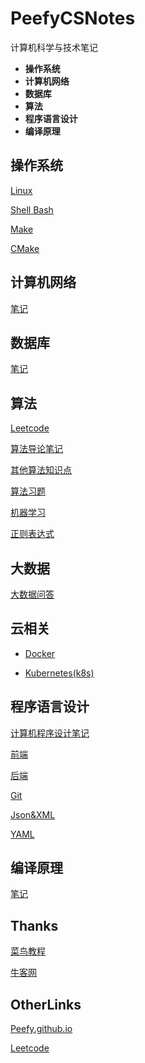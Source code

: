 # PeefyCSNotes

计算机科学与技术笔记

* **操作系统** 
* **计算机网络** 
* **数据库** 
* **算法**
* **程序语言设计**
* **编译原理**

## 操作系统

[Linux](https://github.com/Peefy/PeefyCSNotes/blob/master/doc/README_OS.md)

[Shell Bash](https://github.com/Peefy/PeefyCSNotes/blob/master/doc/README_SHELL.md)

[Make](https://github.com/Peefy/CppInVSCode/blob/master/makefile)

[CMake](https://github.com/Peefy/PeefyCSNotes/blob/master/doc/README_CMAKE.md)

## 计算机网络

[笔记](https://github.com/Peefy/PeefyCSNotes/blob/master/doc/README_NETWORK.md)

## 数据库 

[笔记](https://github.com/Peefy/PeefyCSNotes/blob/master/doc/README_DATABASE.md)

## 算法 

[Leetcode](https://github.com/Peefy/PeefyLeetCode)

[算法导论笔记](https://github.com/Peefy/IntroductionToAlgorithm.Python)

[其他算法知识点](https://github.com/Peefy/PeefyCSNotes/blob/master/doc/README_ALGORITHM.md)

[算法习题](https://github.com/Peefy/PeefyCSNotes/blob/master/doc/README_ALGORITHM_PRACTICE.md)

[机器学习](https://github.com/Peefy/PeefyCSNotes/blob/master/doc/README_MACHINE_LEARNING.md)

[正则表达式](https://github.com/Peefy/PeefyCSNotes/blob/master/doc/README_REGEX.md)

## 大数据

[大数据问答](https://github.com/Peefy/PeefyCSNotes/blob/master/doc/README_BIGDATA.md)

## 云相关

* [Docker](https://github.com/Peefy/PeefyCSNotes/blob/master/doc/README_DOCKER.md)

* [Kubernetes(k8s)](https://github.com/Peefy/PeefyCSNotes/blob/master/doc/README_KUBERNETES.md)

## 程序语言设计

[计算机程序设计笔记](https://github.com/Peefy/PeefyCSNotes/blob/master/doc/README_CODING.md)

[前端](https://github.com/Peefy/PeefyCSNotes/blob/master/doc/README_FRONTEND.md)

[后端](https://github.com/Peefy/PeefyCSNotes/blob/master/doc/README_BACKEND.md)

[Git](https://github.com/Peefy/PeefyCSNotes/blob/master/doc/README_GIT.md)

[Json&XML](https://github.com/Peefy/PeefyCSNotes/blob/master/doc/README_JSON_XML.md)

[YAML](https://github.com/Peefy/PeefyCSNotes/blob/master/doc/README_YAML.md)

## 编译原理 

[笔记](https://github.com/Peefy/PeefyCSNotes/blob/master/doc/README_COMPILE.md)

## Thanks

[菜鸟教程](http://www.runoob.com/)

[牛客网](https://www.nowcoder.com/)

## OtherLinks

[Peefy.github.io](https://peefy.github.io/)

[Leetcode](https://leetcode-cn.com/problemset/all/)
